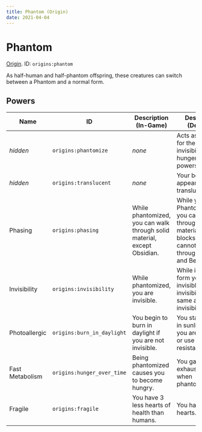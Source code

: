 ```yaml
---
title: Phantom (Origin)
date: 2021-04-04
---
```

# Phantom

[Origin](../origins.md). ID: `origins:phantom`

As half-human and half-phantom offspring, these creatures can switch between a Phantom and a normal form.

## Powers

Name | ID | Description (In-Game) | Description (Detailed)
-----|----|-----------------------|------------------------
_hidden_ | `origins:phantomize` | _none_ | Acts as a toggle for the phasing, invisibility and hunger_over_time powers.
_hidden_ | `origins:translucent` | _none_ | Your body appears slightly translucent.
Phasing | `origins:phasing` | While phantomized, you can walk through solid material, except Obsidian. | While you are in Phantom form you can move through solid material (like blocks). You cannot move through Obsidian and Bedrock.
Invisibility | `origins:invisibility` | While phantomized, you are invisible. | While in Phantom form you are invisible. The invisibility is the same as Vanilla invisibility.
Photoallergic | `origins:burn_in_daylight` | You begin to burn in daylight if you are not invisible. | You start to burn in sunlight unless you are invisible or use fire resistance.
Fast Metabolism | `origins:hunger_over_time` | Being phantomized causes you to become hungry. | You gain exhaustion faster when phantomized.
Fragile | `origins:fragile` | You have 3 less hearts of health than humans. | You have 7 hearts.
